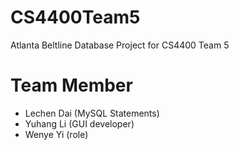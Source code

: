 # CS4400Team5
Atlanta Beltline Database Project for CS4400 Team 5
# Team Member
- Lechen Dai (MySQL Statements)
- Yuhang Li (GUI developer)
- Wenye Yi (role)
